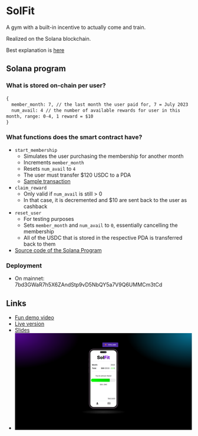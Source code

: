 # SolFit

A gym with a built-in incentive to actually come and train.

Realized on the Solana blockchain.

Best explanation is [here](https://www.youtube.com/watch?v=PJ1FmzHM_SE)

## Solana program

### What is stored on-chain per user?

```
{
  member_month: 7, // the last month the user paid for, 7 = July 2023
  num_avail: 4 // the number of available rewards for user in this month, range: 0-4, 1 reward = $10
}
```

### What functions does the smart contract have?

* `start_membership`
    * Simulates the user purchasing the membership for another month
    * Increments `member_month`
    * Resets `num_avail` to `4`
    * The user must transfer $120 USDC to a PDA
    * [Sample transaction](https://explorer.solana.com/tx/3CHZDQqF4Y3WC5GCRaxc5EgzD1FLMvmc5m6ts8SLMcpsTiQ6Wtr6QyTZP3BzP53dP2Pojnk6J15E2tjbvJRisXxz)
* `claim_reward`
    * Only valid if `num_avail` is still > 0
    * In that case, it is decremented and $10 are sent back to the user as cashback
* `reset_user`
    * For testing purposes
    * Sets `member_month` and `num_avail` to `0`, essentially cancelling the membership
    * All of the USDC that is stored in the respective PDA is transferred back to them
* [Source code of the Solana Program](https://github.com/maxims94/solfit/tree/main/program)

### Deployment

* On mainnet: 7bd3GWaR7h5X6ZAndStp9vD5NbQY5a7V9Q6UMMCm3tCd

## Links

* [Fun demo video](https://www.youtube.com/watch?v=PJ1FmzHM_SE)
* [Live version](https://solfit.vercel.app/)
* [Slides](https://drive.google.com/file/d/1lyJYxVDKDag30idml863Xg46TMlxzL_3/view)
* ![Screenshot](/img/screenshot.png)
